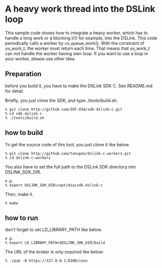 A heavy work thread into the DSLink loop
========================================

This sample code shows how to integrate a heavy worker,
which has to handle a long work or a blocking I/O for example, into the DSLink.
This code periodically calls a worker by uv_queue_work().
With the constraint of uv_work_t, the worker must return each time.
That means that uv_work_t can not handle the worker having own loop.
If you want to use a loop in your worker, please use other idea.

## Preparation

before you build it, you have to make the DSLink SDK C.
See README.md for detail.

Briefly, you just clone the SDK, and type ./tools/build.sh.

    % git clone http://github.com/IOT-DSA/sdk-dslink-c.git
    % cd sdk-dslink-c
    % ./tools/build.sh

## how to build

To get the source code of this tool, you just clone it like below.

    % git clone http://github.com/tanupoo/dslink-c-workers.git
    % cd dslink-c-workers

You also have to set the full path to the DSLink SDK directory
into DSLINK_SDK_DIR.

    e.g.
    % export DSLINK_SDK_DIR=/opt/dsa/sdk-dslink-c

Then, make it.

    % make

## how to run

don't forget to set LD_LIBRARY_PATH like below.

    e.g.
    % export LD_LIBRARY_PATH=$DSLINK_SDK_DIR/build

The URL of the broker is only required like below:

    % ./pub -B https://127.0.0.1:8100/conn
